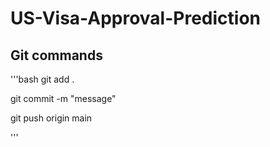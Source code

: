 # US-Visa-Approval-Prediction
## Git commands
'''bash
git add . 

git commit -m "message"

git push origin main

'''